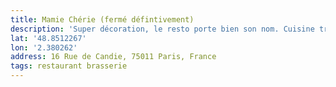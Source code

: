 ```yaml
---
title: Mamie Chérie (fermé défintivement)
description: 'Super décoration, le resto porte bien son nom. Cuisine traditionnelle, super bon !'
lat: '48.8512267'
lon: '2.380262'
address: 16 Rue de Candie, 75011 Paris, France
tags: restaurant brasserie
---
```

